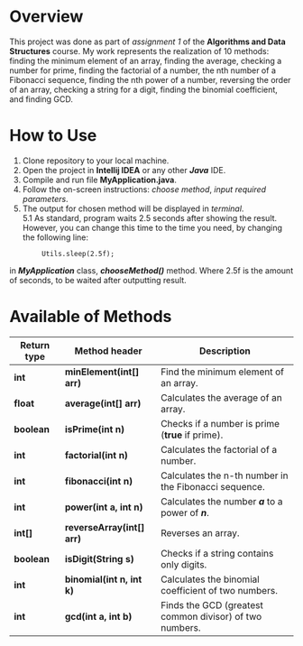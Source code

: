 # Overview

This project was done as part of *assignment 
1* of the **Algorithms and Data Structures** course. 
My work represents the realization of 10 methods:
finding the minimum element of an array, 
finding the average, checking a number for prime,
finding the factorial of a number, the nth 
number of a Fibonacci sequence, finding the 
nth power of a number, reversing the order of 
an array, checking a string for a digit, 
finding the binomial coefficient, and 
finding GCD.

# How to Use

1. Clone repository to your local machine.
2. Open the project in **Intellij IDEA** or any other ***Java*** IDE.
3. Compile and run file **MyApplication.java**.
4. Follow the on-screen instructions: *choose method*, *input required parameters*.
5. The output for chosen method will be displayed in *terminal*.</br>
5.1 As standard, program waits 2.5 seconds after showing the result. However, you can change this time to the time you need, by changing the following line:</br>
```
        Utils.sleep(2.5f);
```
in ***MyApplication*** class, ***chooseMethod()*** method.
Where 2.5f is the amount of seconds, to be waited after outputting result. 

# Available of Methods

| **Return type** | **Method header**           | **Description**                                         |
|-----------------|-----------------------------|---------------------------------------------------------|
| **int**         | **minElement(int[] arr)**   | Find the minimum element of an array.                   |
| **float**       | **average(int[] arr)**      | Calculates the average of an array.                     |
| **boolean**     | **isPrime(int n)**          | Checks if a number is prime (**true** if prime).        |
| **int**         | **factorial(int n)**        | Calculates the factorial of a number.                   |
| **int**         | **fibonacci(int n)**        | Calculates the n-th number in the Fibonacci sequence.   |
| **int**         | **power(int a, int n)**     | Calculates the number ***a*** to a power of ***n***.    |
| **int[]**       | **reverseArray(int[] arr)** | Reverses an array.                                      |
| **boolean**     | **isDigit(String s)**       | Checks if a string contains only digits.                |
| **int**         | **binomial(int n, int k)**  | Calculates the binomial coefficient of two numbers.     |
| **int**         | **gcd(int a, int b)**       | Finds the GCD (greatest common divisor) of two numbers. |
